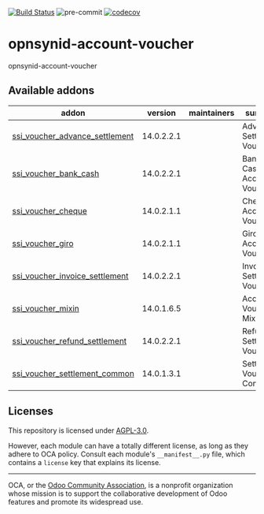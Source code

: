 [![Build Status](https://travis-ci.com/open-synergy/opnsynid-account-voucher.svg?branch=14.0)](https://travis-ci.com/open-synergy/opnsynid-account-voucher)
![pre-commit](https://github.com/open-synergy/opnsynid-account-voucher/actions/workflows/pre-commit.yml/badge.svg)
[![codecov](https://codecov.io/gh/open-synergy/opnsynid-account-voucher/branch/14.0/graph/badge.svg)](https://codecov.io/gh/open-synergy/opnsynid-account-voucher)

<!-- /!\ do not modify above this line -->

# opnsynid-account-voucher

opnsynid-account-voucher

<!-- /!\ do not modify below this line -->

<!-- prettier-ignore-start -->

[//]: # (addons)

Available addons
----------------
addon | version | maintainers | summary
--- | --- | --- | ---
[ssi_voucher_advance_settlement](ssi_voucher_advance_settlement/) | 14.0.2.2.1 |  | Advance Settlement Voucher
[ssi_voucher_bank_cash](ssi_voucher_bank_cash/) | 14.0.2.2.1 |  | Bank & Cash Accounting Voucher
[ssi_voucher_cheque](ssi_voucher_cheque/) | 14.0.2.1.1 |  | Cheque Accounting Voucher
[ssi_voucher_giro](ssi_voucher_giro/) | 14.0.2.1.1 |  | Giro Accounting Voucher
[ssi_voucher_invoice_settlement](ssi_voucher_invoice_settlement/) | 14.0.2.2.1 |  | Invoice Settlement Voucher
[ssi_voucher_mixin](ssi_voucher_mixin/) | 14.0.1.6.5 |  | Account Voucher Mixin
[ssi_voucher_refund_settlement](ssi_voucher_refund_settlement/) | 14.0.2.2.1 |  | Refund Settlement Voucher
[ssi_voucher_settlement_common](ssi_voucher_settlement_common/) | 14.0.1.3.1 |  | Settlement Voucher Common

[//]: # (end addons)

<!-- prettier-ignore-end -->

## Licenses

This repository is licensed under [AGPL-3.0](LICENSE).

However, each module can have a totally different license, as long as they adhere to OCA
policy. Consult each module's `__manifest__.py` file, which contains a `license` key
that explains its license.

----

OCA, or the [Odoo Community Association](http://odoo-community.org/), is a nonprofit
organization whose mission is to support the collaborative development of Odoo features
and promote its widespread use.
